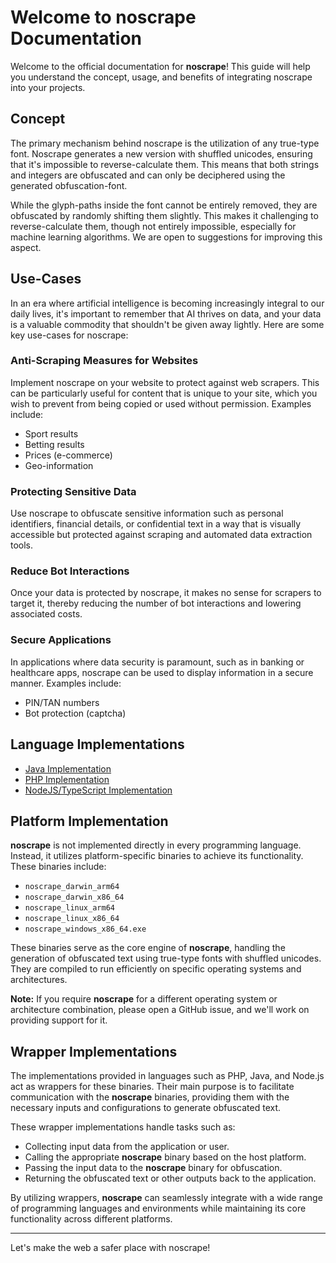# Welcome to noscrape Documentation

Welcome to the official documentation for **noscrape**! This guide will help you understand the concept, usage, and benefits of integrating noscrape into your projects.

## Concept

The primary mechanism behind noscrape is the utilization of any true-type font. Noscrape generates a new version with shuffled unicodes, ensuring that it's impossible to reverse-calculate them. This means that both strings and integers are obfuscated and can only be deciphered using the generated obfuscation-font.

While the glyph-paths inside the font cannot be entirely removed, they are obfuscated by randomly shifting them slightly. This makes it challenging to reverse-calculate them, though not entirely impossible, especially for machine learning algorithms. We are open to suggestions for improving this aspect.

## Use-Cases

In an era where artificial intelligence is becoming increasingly integral to our daily lives, it's important to remember that AI thrives on data, and your data is a valuable commodity that shouldn't be given away lightly. Here are some key use-cases for noscrape:

### Anti-Scraping Measures for Websites

Implement noscrape on your website to protect against web scrapers. This can be particularly useful for content that is unique to your site, which you wish to prevent from being copied or used without permission. Examples include:

- Sport results
- Betting results
- Prices (e-commerce)
- Geo-information

### Protecting Sensitive Data

Use noscrape to obfuscate sensitive information such as personal identifiers, financial details, or confidential text in a way that is visually accessible but protected against scraping and automated data extraction tools.

### Reduce Bot Interactions

Once your data is protected by noscrape, it makes no sense for scrapers to target it, thereby reducing the number of bot interactions and lowering associated costs.

### Secure Applications

In applications where data security is paramount, such as in banking or healthcare apps, noscrape can be used to display information in a secure manner. Examples include:

- PIN/TAN numbers
- Bot protection (captcha)

## Language Implementations

- [Java Implementation](java.md)
- [PHP Implementation](php.md)
- [NodeJS/TypeScript Implementation](node.md)

## Platform Implementation

**noscrape** is not implemented directly in every programming language. Instead, it utilizes platform-specific binaries to achieve its functionality. These binaries include:

- `noscrape_darwin_arm64`
- `noscrape_darwin_x86_64`
- `noscrape_linux_arm64`
- `noscrape_linux_x86_64`
- `noscrape_windows_x86_64.exe`

These binaries serve as the core engine of **noscrape**, handling the generation of obfuscated text using true-type fonts with shuffled unicodes. They are compiled to run efficiently on specific operating systems and architectures.

**Note:** If you require **noscrape** for a different operating system or architecture combination, please open a GitHub issue, and we'll work on providing support for it.

## Wrapper Implementations

The implementations provided in languages such as PHP, Java, and Node.js act as wrappers for these binaries. Their main purpose is to facilitate communication with the **noscrape** binaries, providing them with the necessary inputs and configurations to generate obfuscated text.

These wrapper implementations handle tasks such as:

- Collecting input data from the application or user.
- Calling the appropriate **noscrape** binary based on the host platform.
- Passing the input data to the **noscrape** binary for obfuscation.
- Returning the obfuscated text or other outputs back to the application.

By utilizing wrappers, **noscrape** can seamlessly integrate with a wide range of programming languages and environments while maintaining its core functionality across different platforms.

---

Let's make the web a safer place with noscrape!
